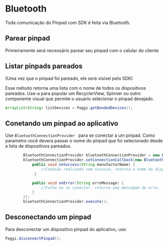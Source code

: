 # Bluetooth

Toda comunicação do Pinpad com SDK é feita via Bluetooth.

## Parear pinpad

Primeiramente será necessário parear seu pinpad com o celular do cliente

## Listar pinpads pareados
(Uma vez que o pinpad foi pareado, ele será visível pelo SDK)

Esse método retorna uma lista com o nome de todos os dispositivos pareados. Use-a para popular um RecyclerView, Spinner ou outro componente visual que permite o usuario selecionar o pinpad desejado.

```java
ArrayList<String> listDevices = Paggi.getBondedDevices();
```

## Conetando um pinpad ao aplicativo

Use ```BluetoothConnectionProvider ``` para se conectar a um pinpad. Como parametro você devera passar o nome do pinpad que foi selecionado desde a lista de dispositivos pareados.


```java
        BluetoothConnectionProvider bluetoothConnectionProvider = new BluetoothConnectionProvider(pinpadSelected);
        bluetoothConnectionProvider.setConnectionCallback(new BluetoothCallback() {
            public void onSuccess(String manufactorName) {
                //Conexão realizada com sucesso, retorna o nome do dispositivo.
             }

            public void onError(String erroMessage) {
                //Falha ao se conectar, retorna uma mensagem de erro.
            }
        });
        bluetoothConnectionProvider.execute();
```

## Desconectando um pinpad

Para desconectar um dispositivo pinpad do aplicativo, use:
```java
Paggi.disconnectPinpad();
```



